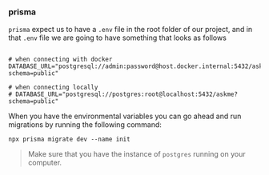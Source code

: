 ### prisma

`prisma` expect us to have a `.env` file in the root folder of our project, and in that `.env` file we are going to have something that looks as follows

```shell

# when connecting with docker
DATABASE_URL="postgresql://admin:password@host.docker.internal:5432/askme?schema=public"

# when connecting locally
# DATABASE_URL="postgresql://postgres:root@localhost:5432/askme?schema=public"

```

When you have the environmental variables you can go ahead and run migrations by running the following command:

```shell
npx prisma migrate dev --name init
```

> Make sure that you have the instance of `postgres` running on your computer.
